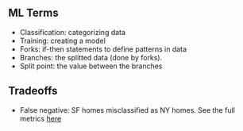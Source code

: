 ## ML Terms
- Classification: categorizing data
- Training: creating a model
- Forks: if-then statements to define patterns in data
- Branches: the splitted data (done by forks).
- Split point: the value between the branches

## Tradeoffs
- False negative: SF homes misclassified as NY homes.
See the full metrics [here](\ml-overview\metrics.png)